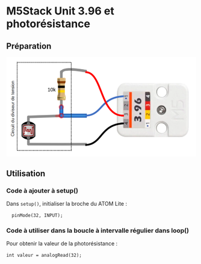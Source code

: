# M5Stack Unit 3.96 et photorésistance

## Préparation

![Connexion de la photorésistance au Unit 3.96](./unit_396_photoresistance_connexion.png)

## Utilisation

### Code à ajouter à setup()

Dans `setup()`, initialiser la broche du ATOM Lite :
```arduino
  pinMode(32, INPUT);

```

### Code à utiliser dans la boucle à intervalle régulier dans loop()

Pour obtenir la valeur de la photorésistance :
```arduino
int valeur = analogRead(32);
```
